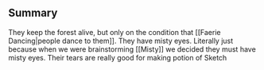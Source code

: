 ## Summary 
They keep the forest alive, but only on the condition that [[Faerie Dancing|people dance to them]].
They have misty eyes. Literally just because when we were brainstorming [[Misty]] we decided they  must have misty eyes. Their tears are really good for making potion of
Sketch
